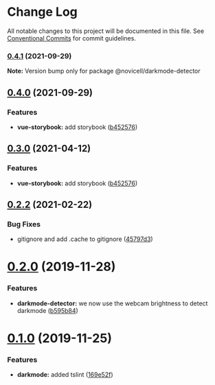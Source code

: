 # Change Log

All notable changes to this project will be documented in this file.
See [Conventional Commits](https://conventionalcommits.org) for commit guidelines.

### [0.4.1](https://github.com/Novicell/frontend-packages/compare/@novicell/darkmode-detector@0.4.0...@novicell/darkmode-detector@0.4.1) (2021-09-29)

**Note:** Version bump only for package @novicell/darkmode-detector





## [0.4.0](https://github.com/Novicell/frontend-packages/compare/@novicell/darkmode-detector@0.2.2...@novicell/darkmode-detector@0.4.0) (2021-09-29)


### Features

* **vue-storybook:** add storybook ([b452576](https://github.com/Novicell/frontend-packages/commit/b452576ba720f1d86c279b4215edbea93a712e5f))



## [0.3.0](https://github.com/Novicell/frontend-packages/compare/@novicell/darkmode-detector@0.2.2...@novicell/darkmode-detector@0.3.0) (2021-04-12)


### Features

* **vue-storybook:** add storybook ([b452576](https://github.com/Novicell/frontend-packages/commit/b452576ba720f1d86c279b4215edbea93a712e5f))




## [0.2.2](https://github.com/Novicell/frontend-packages/compare/@novicell/darkmode-detector@0.2.1...@novicell/darkmode-detector@0.2.2) (2021-02-22)


### Bug Fixes

* gitignore and add .cache to gitignore ([45797d3](https://github.com/Novicell/frontend-packages/commit/45797d39dc4125bb0ae3665a575fc8400b55ff55))






# [0.2.0](https://github.com/Novicell/frontend-packages/compare/@novicell/darkmode-detector@0.1.0...@novicell/darkmode-detector@0.2.0) (2019-11-28)


### Features

* **darkmode-detector:** we now use the webcam brightness to detect darkmode ([b595b84](https://github.com/Novicell/frontend-packages/commit/b595b84cc3eb238fe748d51398fc155c0941b40f))






# [0.1.0](https://github.com/Novicell/frontend-packages/compare/@novicell/darkmode-detector@0.0.9...@novicell/darkmode-detector@0.1.0) (2019-11-25)


### Features

* **darkmode:** added tslint ([169e52f](https://github.com/Novicell/frontend-packages/commit/169e52f699fa3de8a36be86f9b1484c2f064ae31))
